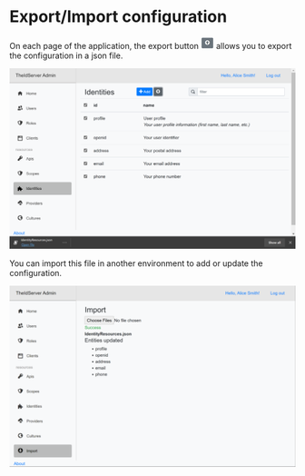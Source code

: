 # Export/Import configuration

On each page of the application, the export button ![export button](assets/export-button.png) allows you to export the configuration in a json file.

![export](assets/export.png)

You can import this file in another environment to add or update the configuration.

![import](assets/import.png)


